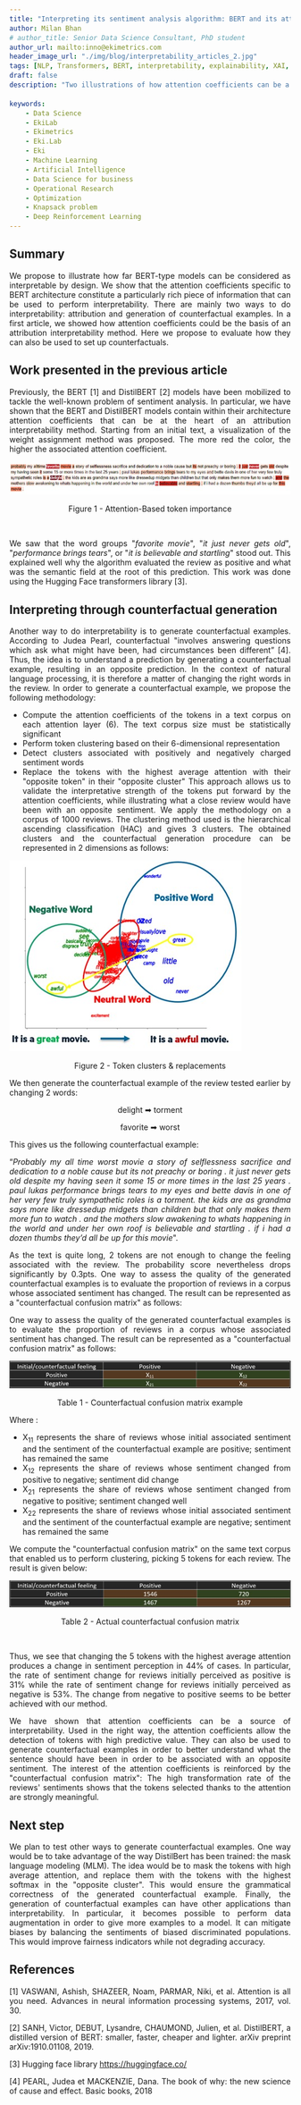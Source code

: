 ```yaml
---
title: "Interpreting its sentiment analysis algorithm: BERT and its attention coefficients (2/2)"
author: Milan Bhan
# author_title: Senior Data Science Consultant, PhD student
author_url: mailto:inno@ekimetrics.com
header_image_url: "./img/blog/interpretability_articles_2.jpg"
tags: [NLP, Transformers, BERT, interpretability, explainability, XAI, attention]
draft: false
description: "Two illustrations of how attention coefficients can be a source of interpretability."

keywords:
    - Data Science
    - EkiLab
    - Ekimetrics
    - Eki.Lab
    - Eki
    - Machine Learning
    - Artificial Intelligence
    - Data Science for business
    - Operational Research
    - Optimization
    - Knapsack problem
    - Deep Reinforcement Learning
---
```


<!-- import useBaseUrl from "@docusaurus/useBaseUrl";

<link rel="stylesheet" href="{useBaseUrl('katex/katex.min.css')}" />
 -->
<!--truncate-->



## Summary
<div align="justify"> 

We propose to illustrate how far BERT-type models can be considered as interpretable by design. We show that the attention coefficients specific to BERT architecture constitute a particularly rich piece of information that can be used to perform interpretability. There are mainly two ways to do interpretability: attribution and generation of counterfactual examples. In a first article, we showed how attention coefficients could be the basis of an attribution interpretability method. Here we propose to evaluate how they can also be used to set up counterfactuals. 
</div>


 <div align="justify"> 

## Work presented in the previous article

Previously, the BERT [1] and DistilBERT [2] models have been mobilized to tackle the well-known problem of sentiment analysis. In particular, we have shown that the BERT and DistilBERT models contain within their architecture attention coefficients that can be at the heart of an attribution interpretability method. Starting from an initial text, a visualization of the weight assignment method was proposed. The more red the color, the higher the associated attention coefficient. 

 ![screenshot-app](img/Interpretability_sentiment_analysis/Part_II/Image_2.jpg)
<div align="center"> Figure 1 - Attention-Based token importance</div>

<p>&nbsp;</p>

 We saw that the word groups "_favorite movie_", "_it just never gets old_", "_performance brings tears_", or "_it is believable and startling_" stood out. This explained well why the algorithm evaluated the review as positive and what was the semantic field at the root of this prediction. This work was done using the Hugging Face transformers library [3].

## Interpreting through counterfactual generation

Another way to do interpretability is to generate counterfactual examples. According to Judea Pearl, counterfactual "involves answering questions which ask what might have been, had circumstances been different” [4]. Thus, the idea is to understand a prediction by generating a counterfactual example, resulting in an opposite prediction. In the context of natural language processing, it is therefore a matter of changing the right words in the review. In order to generate a counterfactual example, we propose the following methodology:
- Compute the attention coefficients of the tokens in a text corpus on each attention layer (6). The text corpus size must be statistically significant 
- Perform token clustering based on their 6-dimensional representation
- Detect clusters associated with positively and negatively charged sentiment words
- Replace the tokens with the highest average attention with their "opposite token" in their "opposite cluster"
This approach allows us to validate the interpretative strength of the tokens put forward by the attention coefficients, while illustrating what a close review would have been with an opposite sentiment. 
We apply the methodology on a corpus of 1000 reviews. The clustering method used is the hierarchical ascending classification (HAC) and gives 3 clusters. The obtained clusters and the counterfactual generation procedure can be represented in 2 dimensions as follows:

 ![screenshot-app](img/Interpretability_sentiment_analysis/Part_II/Image_3.jpg)
<div align="center"> Figure 2 - Token clusters & replacements</div>



We then generate the counterfactual example of the review tested earlier by changing 2 words: 


 <div align="center"> 
delight ➡ torment

favorite ➡ worst

</div>

This gives us the following counterfactual example:

“_Probably my all time worst movie a story of selflessness sacrifice and dedication to a noble cause but its not preachy or boring . it just never gets old despite my having seen it some 15 or more times in the last 25 years . paul lukas performance brings tears to my eyes and bette davis in one of her very few truly sympathetic roles is a torment. the kids are as grandma says more like dressedup midgets than children but that only makes them more fun to watch . and the mothers slow awakening to whats happening in the world and under her own roof is believable and startling . if i had a dozen thumbs they’d all be up for this movie_".

As the text is quite long, 2 tokens are not enough to change the feeling associated with the review. The probability score nevertheless drops significantly by 0.3pts.
One way to assess the quality of the generated counterfactual examples is to evaluate the proportion of reviews in a corpus whose associated sentiment has changed. The result can be represented as a "counterfactual confusion matrix" as follows:


One way to assess the quality of the generated counterfactual examples is to evaluate the proportion of reviews in a corpus whose associated sentiment has changed. The result can be represented as a "counterfactual confusion matrix" as follows:



 ![screenshot-app](img/Interpretability_sentiment_analysis/Part_II/Image_4.jpg)
<div align="center"> Table 1 - Counterfactual confusion matrix example</div>

Where :
- X<sub>11</sub> represents the share of reviews whose initial associated sentiment and the sentiment of the counterfactual example are positive; sentiment has remained the same 
- X<sub>12</sub> represents the share of reviews whose sentiment changed from positive to negative; sentiment did change 
- X<sub>21</sub> represents the share of reviews whose sentiment changed from negative to positive; sentiment changed well
- X<sub>22</sub> represents the share of reviews whose initial associated sentiment and the sentiment of the counterfactual example are negative; sentiment has remained the same

We compute the "counterfactual confusion matrix" on the same text corpus that enabled us to perform clustering, picking 5 tokens for each review. The result is given below:

 ![screenshot-app](img/Interpretability_sentiment_analysis/Part_II/Image_5.jpg)
<div align="center"> Table 2 - Actual counterfactual confusion matrix</div>
 <p>&nbsp;</p>
Thus, we see that changing the 5 tokens with the highest average attention produces a change in sentiment perception in 44% of cases. In particular, the rate of sentiment change for reviews initially perceived as positive is 31% while the rate of sentiment change for reviews initially perceived as negative is 53%. The change from negative to positive seems to be better achieved with our method.

We have shown that attention coefficients can be a source of interpretability. Used in the right way, the attention coefficients allow the detection of tokens with high predictive value. They can also be used to generate counterfactual examples in order to better understand what the sentence should have been in order to be associated with an opposite sentiment. The interest of the attention coefficients is reinforced by the "counterfactual confusion matrix": The high transformation rate of the reviews' sentiments shows that the tokens selected thanks to the attention are strongly meaningful.

## Next step
We plan to test other ways to generate counterfactual examples. One way would be to take advantage of the way DistilBert has been trained: the mask language modeling (MLM). The idea would be to mask the tokens with high average attention, and replace them with the tokens with the highest softmax in the "opposite cluster". This would ensure the grammatical correctness of the generated counterfactual example. Finally, the generation of counterfactual examples can have other applications than interpretability. In particular, it becomes possible to perform data augmentation in order to give more examples to a model. It can mitigate biases by balancing the sentiments of biased discriminated populations. This would improve fairness indicators while not degrading accuracy. 

## References
[1] VASWANI, Ashish, SHAZEER, Noam, PARMAR, Niki, et al. Attention is all you need. Advances in neural information processing systems, 2017, vol. 30.

[2] SANH, Victor, DEBUT, Lysandre, CHAUMOND, Julien, et al. DistilBERT, a distilled version of BERT: smaller, faster, cheaper and lighter. arXiv preprint arXiv:1910.01108, 2019.

[3] Hugging face library https://huggingface.co/

[4] PEARL, Judea et MACKENZIE, Dana. The book of why: the new science of cause and effect. Basic books, 2018

</div>